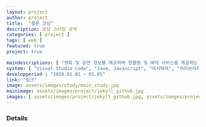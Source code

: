 ```yaml
---
layout: project
author: project
title:  "클론 코딩"
description: 코딩 스타일 규약
categories: [ project ]
tags: [ web ]
featured: true
project: true

maindescriptions: [ "영화 및 공연 정보를 제공하며 한줄평 및 예약 서비스를 제공하는 웹" ]
system: [ "Visual Studio Code", "Java, Javascript", "아키텍쳐", "라이브러리", "서버", "기획, 디자인, 개발" ]
developperiod : "2020.01.01 ~ 01.05"
link: "링크" 
image: assets/images/study/main_study.jpg
mainimage: assets/images/project/jekyll_github.jpg
images: [ assets/images/project/jekyll_github.jpg, assets/images/project/jekyll_github.jpg ]
---
```



### Details

